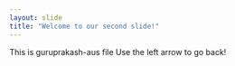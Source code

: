 ```yaml
---
layout: slide
title: "Welcome to our second slide!"
---
```

This is guruprakash-aus file
Use the left arrow to go back!